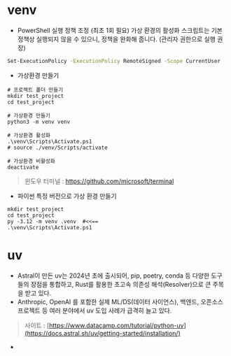 # venv
- PowerShell 실행 정책 조정 (최초 1회 필요)
가상 환경의 활성화 스크립트는 기본 정책상 실행되지 않을 수 있으니, 정책을 완화해 줍니다. (관리자 권한으로 실행 권장)

```sh
Set-ExecutionPolicy -ExecutionPolicy RemoteSigned -Scope CurrentUser
```

- 가상환경 만들기
```
# 프로젝트 폴더 만들기
mkdir test_project
cd test_project

# 가상환경 만들기
python3 -m venv venv

# 가상환경 활성화
.\venv\Scripts\Activate.ps1
# source ./venv/Scripts/activate

# 가상환경 비활성화
deactivate
```

> 윈도우 터미널 : https://github.com/microsoft/terminal
- 파이썬 특정 버전으로 가상 환경 만들기
```
mkdir test_project
cd test_project
py -3.12 -m venv .venv  #<<==
.\venv\Scripts\Activate.ps1
```

# uv
- Astral이 만든 uv는 2024년 초에 출시되어, pip, poetry, conda 등 다양한 도구들의 장점을 통합하고, Rust를 활용한 초고속 의존성 해석(Resolver)으로 큰 주목을 받고 있다.
- Anthropic, OpenAI 를 포함한 실제 ML/DS(데이터 사이언스), 백엔드, 오픈소스 프로젝트 등 여러 분야에서 uv 도입 사례가 급격히 늘고 있다.
> 사이트 : [https://www.datacamp.com/tutorial/python-uv](https://docs.astral.sh/uv/getting-started/installation/)

- 



